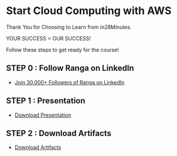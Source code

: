 # Start Cloud Computing with AWS

Thank You for Choosing to Learn from in28Minutes.

YOUR SUCCESS = OUR SUCCESS!

Follow these steps to get ready for the course!

## STEP 0 : Follow Ranga on LinkedIn

- [Join 30,000+ Followers of Ranga on LinkedIn](https://links.in28minutes.com/lin)

## STEP 1 : Presentation

- [Download Presentation](https://github.com/in28minutes/course-material/raw/main/20-start-cloud-computing-with-aws/Course-Presentation-Cloud-Computing-with-AWS.pdf)

## STEP 2 : Download Artifacts

- [Download Artifacts](https://github.com/in28minutes/course-material/raw/main/20-start-cloud-computing-with-aws/course-downloads.zip)
